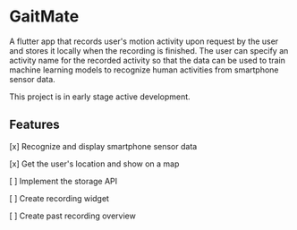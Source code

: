 # GaitMate

A flutter app that records user's motion activity upon request by the user and stores it locally when the recording is finished. The user can specify an activity name for the recorded activity so that the data can be used to train machine learning models to recognize human activities from smartphone sensor data.

This project is in early stage active development.

## Features

[x] Recognize and display smartphone sensor data

[x] Get the user's location and show on a map

[ ] Implement the storage API

[ ] Create recording widget

[ ] Create past recording overview

